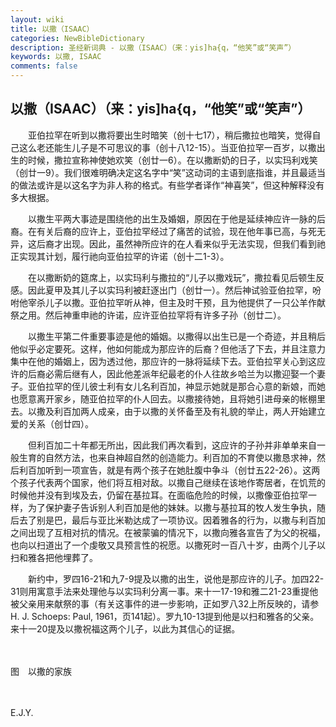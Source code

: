 ```yaml
---
layout: wiki
title: 以撒（ISAAC）
categories: NewBibleDictionary
description: 圣经新词典 - 以撒（ISAAC）（来：yis]ha{q，“他笑”或“笑声”）
keywords: 以撒, ISAAC
comments: false
---
```


## 以撒（ISAAC）（来：yis]ha{q，“他笑”或“笑声”）

　　亚伯拉罕在听到以撒将要出生时暗笑（创十七17），稍后撒拉也暗笑，觉得自己这么老还能生儿子是不可思议的事（创十八12-15）。当亚伯拉罕一百岁，以撒出生的时候，撒拉宣称神使她欢笑（创廿一6）。在以撒断奶的日子，以实玛利戏笑（创廿一9）。我们很难明确决定这名字中“笑”这动词的主语到底指谁，并且最适当的做法或许是以这名字为非人称的格式。有些学者译作“神喜笑”，但这种解释没有多大根据。

　　以撒生平两大事迹是围绕他的出生及婚姻，原因在于他是延续神应许一脉的后裔。在有关后裔的应许上，亚伯拉罕经过了痛苦的试验，现在他年事已高，与死无异，这后裔才出现。因此，虽然神所应许的在人看来似乎无法实现，但我们看到祂正实现其计划，履行祂向亚伯拉罕的许诺（创十二1-3）。

　　在以撒断奶的筵席上，以实玛利与撒拉的“儿子以撒戏玩”，撒拉看见后顿生反感。因此夏甲及其儿子以实玛利被赶逐出门（创廿一）。然后神试验亚伯拉罕，吩咐他宰杀儿子以撒。亚伯拉罕听从神，但主及时干预，且为他提供了一只公羊作献祭之用。然后神重申祂的许诺，应许亚伯拉罕将有许多子孙（创廿二）。

　　以撒生平第二件重要事迹是他的婚姻。以撒得以出生已是一个奇迹，并且稍后他似乎必定要死。这样，他如何能成为那应许的后裔？但他活了下去，并且注意力集中在他的婚姻上，因为透过他，那应许的一脉将延续下去。亚伯拉罕关心到这应许的后裔必需后继有人，因此他差派年纪最老的仆人往故乡哈兰为以撒迎娶一个妻子。亚伯拉罕的侄儿彼士利有女儿名利百加，神显示她就是那合心意的新娘，而她也愿意离开家乡，随亚伯拉罕的仆人回去。以撒接待她，且将她引进母亲的帐棚里去。以撒及利百加两人成亲，由于以撒的关怀备至及有礼貌的举止，两人开始建立爱的关系（创廿四）。

　　但利百加二十年都无所出，因此我们再次看到，这应许的子孙并非单单来自一般生育的自然方法，也来自神超自然的创造能力。利百加的不育使以撒恳求神，然后利百加听到一项宣告，就是有两个孩子在她肚腹中争斗（创廿五22-26）。这两个孩子代表两个国家，他们将互相对敌。以撒自己继续在该地作寄居者，在饥荒的时候他并没有到埃及去，仍留在基拉耳。在面临危险的时候，以撒像亚伯拉罕一样，为了保护妻子告诉别人利百加是他的妹妹。以撒与基拉耳的牧人发生争执，随后去了别是巴，最后与亚比米勒达成了一项协议。因着雅各的行为，以撒与利百加之间出现了互相对抗的情况。在被蒙骗的情况下，以撒向雅各宣告了为父的祝福，也向以扫道出了一个虔敬又具预言性的祝愿。以撒死时一百八十岁，由两个儿子以扫和雅各把他埋葬了。

　　新约中，罗四16-21和九7-9提及以撒的出生，说他是那应许的儿子。加四22-31则用寓意手法来处理他与以实玛利分离一事。来十一17-19和雅二21-23重提他被父亲用来献祭的事（有关这事件的进一步影响，正如罗八32上所反映的，请参 H. J. Schoeps: Paul, 1961，页141起）。罗九10-13提到他是以扫和雅各的父亲。来十一20提及以撒祝福这两个儿子，以此为其信心的证据。

　





图　以撒的家族

　

E.J.Y.










